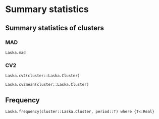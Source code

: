 # Summary statistics

## Summary statistics of clusters

### MAD

```@docs
Laska.mad
```

### CV2

```@docs
Laska.cv2(cluster::Laska.Cluster)
```

```@docs
Laska.cv2mean(cluster::Laska.Cluster)
```

## Frequency

```@docs
Laska.frequency(cluster::Laska.Cluster, period::T) where {T<:Real}
```


